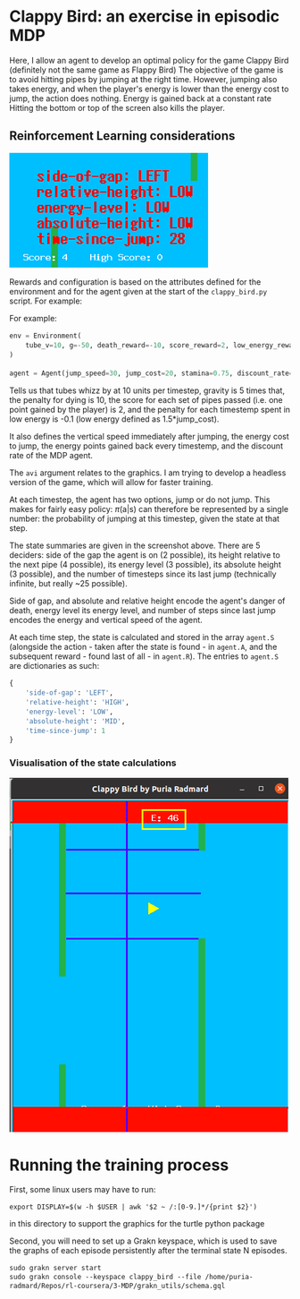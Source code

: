 # Clappy Bird: an exercise in episodic MDP

Here, I allow an agent to develop an optimal policy for the game Clappy Bird (definitely not the same game as Flappy Bird)
The objective of the game is to avoid hitting pipes by jumping at the right time. However, jumping also takes energy, and when the player's energy is lower than the energy cost to jump, the action does nothing. Energy is gained back at a constant rate
Hitting the bottom or top of the screen also kills the player.


## Reinforcement Learning considerations

![alt text]( ./state_summary.png "State calculations per timestep")

Rewards and configuration is  based on the attributes defined for the environment and for the agent given at the start of the `clappy_bird.py` script. For example:

For example:
```python
env = Environment(
    tube_v=10, g=-50, death_reward=-10, score_reward=2, low_energy_reward=-0.1
)

agent = Agent(jump_speed=30, jump_cost=20, stamina=0.75, discount_rate=0.9, avi=bird)
```
Tells us that tubes whizz by at 10 units per timestep, gravity is 5 times that, the penalty for dying is 10, the score for each set of pipes passed (i.e. one point gained by the player) is 2, and the penalty for each timestemp spent in low energy is -0.1 (low energy defined as 1.5*jump_cost).

It also defines the vertical speed immediately after jumping, the energy cost to jump, the energy points gained back every timestemp, and the discount rate of the MDP agent.

The `avi` argument relates to the graphics. I am trying to develop a headless version of the game, which will allow for faster training.

At each timestep, the agent has two options, jump or do not jump. This makes for fairly easy policy: 
$\pi$(a|s) can therefore be represented by a single number: the probability of jumping at this timestep, given the state at that step.

The state summaries are given in the screenshot above. There are 5 deciders: side of the gap the agent is on (2 possible), its height relative to the next pipe (4 possible), its energy level (3 possible), its absolute height (3 possible), and the number of timesteps since its last jump (technically infinite, but really ~25 possible).

Side of gap, and absolute and relative height encode the agent's danger of death, energy level its energy level, and number of steps since last jump encodes the energy and vertical speed of the agent.

At each time step, the state is calculated and stored in the array `agent.S` (alongside the action - taken after the state is found - in `agent.A`, and the subsequent reward - found last of all - in `agent.R`).
The entries to `agent.S` are dictionaries as such:

```python
{
    'side-of-gap': 'LEFT',
    'relative-height': 'HIGH',
    'energy-level': 'LOW',
    'absolute-height': 'MID',
    'time-since-jump': 1
}
```
### Visualisation of the state calculations
![alt text]( ./states.png "State calculations per timestep")


# Running the training process

First, some linux users may have to run:
```
export DISPLAY=$(w -h $USER | awk '$2 ~ /:[0-9.]*/{print $2}')
```
in this directory to support the graphics for the turtle python package

Second, you will need to set up a Grakn keyspace, which is used to save the graphs of each episode persistently after the terminal state N episodes.
```
sudo grakn server start
sudo grakn console --keyspace clappy_bird --file /home/puria-radmard/Repos/rl-coursera/3-MDP/grakn_utils/schema.gql
```